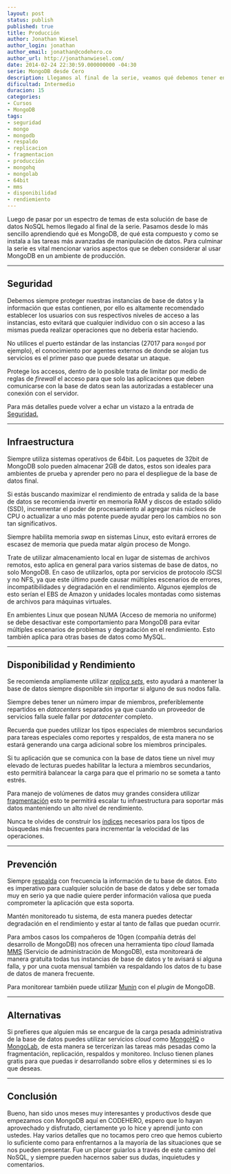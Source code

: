```yaml
---
layout: post
status: publish
published: true
title: Producción
author: Jonathan Wiesel
author_login: jonathan
author_email: jonathan@codehero.co
author_url: http://jonathanwiesel.com/
date: 2014-02-24 22:30:59.000000000 -04:30
serie: MongoDB desde Cero
description: Llegamos al final de la serie, veamos qué debemos tener en cuenta antes de usar lo aprendido en un ambiente de producción.
dificultad: Intermedio
duracion: 15
categories:
- Cursos
- MongoDB
tags:
- seguridad
- mongo
- mongodb
- respaldo
- replicacion
- fragmentacion
- producción
- mongohq
- mongolab
- 64bit
- mms
- disponibilidad
- rendiemiento
---
```

Luego de pasar por un espectro de temas de esta solución de base de datos NoSQL hemos llegado al final de la serie. Pasamos desde lo más sencillo aprendiendo qué es MongoDB, de qué esta compuesto y como se instala a las tareas más avanzadas de manipulación de datos. Para culminar la serie es vital mencionar varios aspectos que se deben considerar al usar MongoDB en un ambiente de producción.

***

## Seguridad

Debemos siempre proteger nuestras instancias de base de datos y la información que estas contienen, por ello es altamente recomendado establecer los usuarios con sus respectivos niveles de acceso a las instancias, esto evitará que cualquier individuo con o sin acceso a las mismas pueda realizar operaciones que no debería estar haciendo.

No utilices el puerto estándar de las instancias (27017 para `mongod` por ejemplo), el conocimiento por agentes externos de donde se alojan tus servicios es el primer paso que puede desatar un ataque.

Protege los accesos, dentro de lo posible trata de limitar por medio de reglas de *firewall* el acceso para que solo las aplicaciones que deben comunicarse con la base de datos sean las autorizadas a establecer una conexión con el servidor.

Para más detalles puede volver a echar un vistazo a la entrada de [Seguridad.](http://codehero.co/mongodb-desde-cero-seguridad/)

***

## Infraestructura

Siempre utiliza sistemas operativos de 64bit. Los paquetes de 32bit de MongoDB solo pueden almacenar 2GB de datos, estos son ideales para ambientes de prueba y aprender pero no para el despliegue de la base de datos final.

Si estás buscando maximizar el rendimiento de entrada y salida de la base de datos se recomienda invertir en memoria RAM y discos de estado sólido (SSD), incrementar el poder de procesamiento al agregar más núcleos de CPU o actualizar a uno más potente puede ayudar pero los cambios no son tan significativos.

Siempre habilita memoria *swap* en sistemas Linux, esto evitará errores de escasez de memoria que pueda matar algún proceso de Mongo.

Trate de utilizar almacenamiento local en lugar de sistemas de archivos remotos, esto aplica en general para varios sistemas de base de datos, no solo MongoDB. En caso de utilizarlos, opta por servicios de protocolo  iSCSI y no NFS, ya que este último puede causar múltiples escenarios de errores, incompatibilidades y degradación en el rendimiento. Algunos ejemplos de esto serían el EBS de Amazon y unidades locales montadas como sistemas de archivos para máquinas virtuales.

En ambientes Linux que posean NUMA (Acceso de memoria no uniforme) se debe desactivar este comportamiento para MongoDB para evitar múltiples escenarios de problemas y degradación en el rendimiento. Esto también aplica para otras bases de datos como MySQL.

***

## Disponibilidad y Rendimiento

Se recomienda ampliamente utilizar [*replica sets*](http://codehero.co/mongodb-desde-cero-replicacion-parte-i/), esto ayudará a mantener la base de datos siempre disponible sin importar si alguno de sus nodos falla.

Siempre debes tener un número impar de miembros, preferiblemente repartidos en *datacenters* separados ya que cuando un proveedor de servicios falla suele fallar por *datacenter* completo.

Recuerda que puedes utilizar los tipos especiales de miembros secundarios para tareas especiales como reportes y respaldos, de esta manera no se estará generando una carga adicional sobre los miembros principales.

Si tu aplicación que se comunica con la base de datos tiene un nivel muy elevado de lecturas puedes habilitar la lectura a miembros secundarios, esto permitirá balancear la carga para que el primario no se someta a tanto estrés.

Para manejo de volúmenes de datos muy grandes considera utilizar [fragmentación](http://codehero.co/mongodb-desde-cero-fragmentacion-parte-i/) esto te permitirá escalar tu infraestructura para soportar más datos manteniendo un alto nivel de rendimiento.

Nunca te olvides de construir los [índices](http://codehero.co/mongodb-desde-cero-indices-parte-i/) necesarios para los tipos de búsquedas más frecuentes para incrementar la velocidad de las operaciones.

***

## Prevención

Siempre [respalda](http://codehero.co/mongodb-desde-cero-respaldos-y-restauracion/) con frecuencia la información de tu base de datos. Esto es imperativo para cualquier solución de base de datos y debe ser tomada muy en serio ya que nadie quiere perder información valiosa que pueda comprometer la aplicación que esta soporta.

Mantén monitoreado tu sistema, de esta manera puedes detectar degradación en el rendimiento y estar al tanto de fallas que puedan ocurrir.

Para ambos casos los compañeros de 10gen (compañía detrás del desarrollo de MongoDB) nos ofrecen una herramienta tipo *cloud* llamada [MMS](https://mms.mongodb.com/‎) (Servicio de administración de MongoDB), esta monitoreará de manera gratuita todas tus instancias de base de datos y te avisará si alguna falla, y por una cuota mensual también va respaldando los datos de tu base de datos de manera frecuente.

Para monitorear también puede utilizar [Munin](http://codehero.co/como-monitorear-los-recursos-de-un-servidor-utilizando-munin/) con el *plugin* de MongoDB.

***

## Alternativas

Si prefieres que alguien más se encargue de la carga pesada administrativa de la base de datos puedes utilizar servicios *cloud* como [MongoHQ](http://www.mongohq.com/) o [MongoLab](https://mongolab.com/‎), de esta manera se tercerizan las tareas más pesadas como la fragmentación, replicación, respaldos y monitoreo. Incluso tienen planes gratis para que puedas ir desarrollando sobre ellos y determines si es lo que deseas.

***

## Conclusión

Bueno, han sido unos meses muy interesantes y productivos desde que empezamos con MongoDB aquí en CODEHERO, espero que lo hayan aprovechado y disfrutado, ciertamente yo lo hice y aprendí junto con ustedes. Hay varios detalles que no tocamos pero creo que hemos cubierto lo suficiente como para enfrentarnos a la mayoría de las situaciones que se nos pueden presentar. Fue un placer guiarlos a través de este camino del NoSQL, y siempre pueden hacernos saber sus dudas, inquietudes y comentarios.
